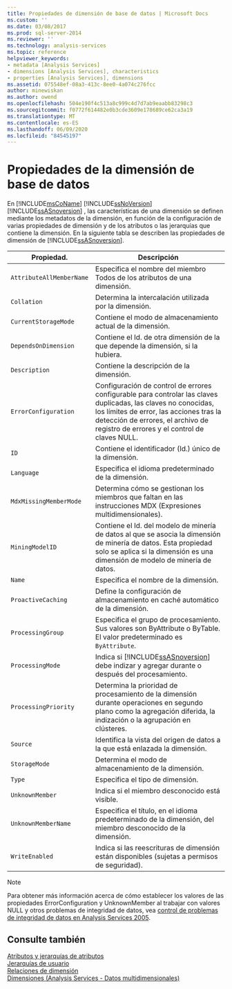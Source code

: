 ```yaml
---
title: Propiedades de dimensión de base de datos | Microsoft Docs
ms.custom: ''
ms.date: 03/08/2017
ms.prod: sql-server-2014
ms.reviewer: ''
ms.technology: analysis-services
ms.topic: reference
helpviewer_keywords:
- metadata [Analysis Services]
- dimensions [Analysis Services], characteristics
- properties [Analysis Services], dimensions
ms.assetid: 075548ef-08a3-413c-8ee0-4a074c276fcc
author: minewiskan
ms.author: owend
ms.openlocfilehash: 504e190f4c513a8c999c4d7d7ab9eaabb83298c3
ms.sourcegitcommit: f0772f614482e0b3cde3609e178689ce62ca3a19
ms.translationtype: MT
ms.contentlocale: es-ES
ms.lasthandoff: 06/09/2020
ms.locfileid: "84545197"
---
```

# <a name="database-dimension-properties"></a>Propiedades de la dimensión de base de datos
  En [!INCLUDE[msCoName](../../includes/msconame-md.md)] [!INCLUDE[ssNoVersion](../../includes/ssnoversion-md.md)] [!INCLUDE[ssASnoversion](../../includes/ssasnoversion-md.md)] , las características de una dimensión se definen mediante los metadatos de la dimensión, en función de la configuración de varias propiedades de dimensión y de los atributos o las jerarquías que contiene la dimensión. En la siguiente tabla se describen las propiedades de dimensión de [!INCLUDE[ssASnoversion](../../includes/ssasnoversion-md.md)].  
  
|Propiedad.|Descripción|  
|--------------|-----------------|  
|`AttributeAllMemberName`|Especifica el nombre del miembro Todos de los atributos de una dimensión.|  
|`Collation`|Determina la intercalación utilizada por la dimensión.|  
|`CurrentStorageMode`|Contiene el modo de almacenamiento actual de la dimensión.|  
|`DependsOnDimension`|Contiene el Id. de otra dimensión de la que depende la dimensión, si la hubiera.|  
|`Description`|Contiene la descripción de la dimensión.|  
|`ErrorConfiguration`|Configuración de control de errores configurable para controlar las claves duplicadas, las claves no conocidas, los límites de error, las acciones tras la detección de errores, el archivo de registro de errores y el control de claves NULL.|  
|`ID`|Contiene el identificador (Id.) único de la dimensión.|  
|`Language`|Especifica el idioma predeterminado de la dimensión.|  
|`MdxMissingMemberMode`|Determina cómo se gestionan los miembros que faltan en las instrucciones MDX (Expresiones multidimensionales).|  
|`MiningModelID`|Contiene el Id. del modelo de minería de datos al que se asocia la dimensión de minería de datos. Esta propiedad solo se aplica si la dimensión es una dimensión de modelo de minería de datos.|  
|`Name`|Especifica el nombre de la dimensión.|  
|`ProactiveCaching`|Define la configuración de almacenamiento en caché automático de la dimensión.|  
|`ProcessingGroup`|Especifica el grupo de procesamiento. Sus valores son ByAttribute o ByTable. El valor predeterminado es `ByAttribute`.|  
|`ProcessingMode`|Indica si [!INCLUDE[ssASnoversion](../../includes/ssasnoversion-md.md)] debe indizar y agregar durante o después del procesamiento.|  
|`ProcessingPriority`|Determina la prioridad de procesamiento de la dimensión durante operaciones en segundo plano como la agregación diferida, la indización o la agrupación en clústeres.|  
|`Source`|Identifica la vista del origen de datos a la que está enlazada la dimensión.|  
|`StorageMode`|Determina el modo de almacenamiento de la dimensión.|  
|`Type`|Especifica el tipo de dimensión.|  
|`UnknownMember`|Indica si el miembro desconocido está visible.|  
|`UnknownMemberName`|Especifica el título, en el idioma predeterminado de la dimensión, del miembro desconocido de la dimensión.|  
|`WriteEnabled`|Indica si las reescrituras de dimensión están disponibles (sujetas a permisos de seguridad).|  
  
> [!NOTE]  
>  Para obtener más información acerca de cómo establecer los valores de las propiedades ErrorConfiguration y UnknownMember al trabajar con valores NULL y otros problemas de integridad de datos, vea [control de problemas de integridad de datos en Analysis Services 2005](https://go.microsoft.com/fwlink/?LinkId=81891).  
  
## <a name="see-also"></a>Consulte también  
 [Atributos y jerarquías de atributos](attributes-and-attribute-hierarchies.md)   
 [Jerarquías de usuario](user-hierarchies.md)   
 [Relaciones de dimensión](../multidimensional-models-olap-logical-cube-objects/dimension-relationships.md)   
 [Dimensiones &#40;Analysis Services - Datos multidimensionales&#41;](dimensions-analysis-services-multidimensional-data.md)  
  
  
